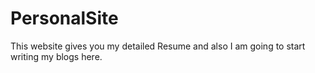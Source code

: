 # PersonalSite
This website gives you my detailed Resume and also I am going to start writing my blogs here.
